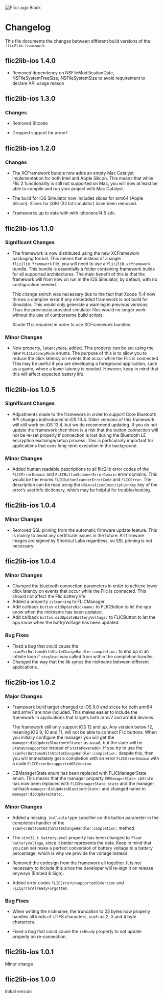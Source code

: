 ![Flic Logo Black](https://user-images.githubusercontent.com/2717016/70526105-1bbaa200-1b49-11ea-9aa0-49e7959300c3.png)

# Changelog

This file documents the changes between different build versions of the `flic2lib.framework`

## flic2lib-ios 1.4.0

* Removed dependency on NSFileModificationDate, NSFileSystemFreeSize, NSFileSystemSize to avoid requirement to declare API usage reason

## flic2lib-ios 1.3.0

### Changes

* Removed Bitcode

* Dropped support for armv7

## flic2lib-ios 1.2.0

### Changes

* The XCFramework bundle now adds an empty Mac Catalyst implementation for both Intel and Apple Silicon. This means that while Flic 2 functionality is still not supported on Mac, you will now at least be able to compile and run your project with Mac Catalyst.

* The build for iOS Simulator now includes slices for arm64 (Apple Silicon). Slices for i386 (32 bit simulator) have been removed.

* Frameworks up to date with with iphoneos14.5 sdk.

## flic2lib-ios 1.1.0

### Significant Changes

* The framework is now distributed using the new XCFramework packaging format. This means that instead of a single `flic2lib.framework` file, you will need to use a `flic2lib.xcframework` bundle. This bundle is essentially a folder containing framework builds for all supported architectures. The main benefit of this is that the framework will from now on run in the iOS Simulator, by default, with no configuration needed.

	This change switch was necessary due to the fact that Xcode 11.4 now throws a compiler error if any embedded framework is not build for Simulator. This would only generate a warning in previous versions. Thus the previously provided simulator files would no longer work without the use of cumbersome build scripts.
	
	Xcode 11 is required in order to use XCFramework bundles.

### Minor Changes

* New property, `latencyMode`, added. This property can be set using the new `FLICLatencyMode` enums. The purpose of this is to allow you to reduce the click latency on events that occur while the Flic is connected. This may be useful if you are developing a foreground application, such as a game, where a lower latency is needed. However, keep in mind that this will affect expected battery life.

## flic2lib-ios 1.0.5

### Significant Changes

* Adjustments made to the framework in order to support Core Bluetooth API changes indtroduced in iOS 13.4. Older versions of this framework will still work on iOS 13.4, but we do recommend updating. If you do not update the framework then there is a risk that the button connection will not be re-set properly if connection is lost during the Bluetooth LE encryption exchange/setup process. This is particularily important for applications that uses long-term execution in the background.

### Minor Changes

* Added human readable descriptions to all flic2lib error codes of the `FLICErrorDomain` and `FLICButtonScannerErrorDomain` error domains. This would be the enums `FLICButtonScannerErrorCode` and `FLICError`. The description can be read using the `NSLocalizedDescriptionKey` key of the error’s userInfo dictionary, which may be helpful for troubleshooting.

## flic2lib-ios 1.0.4

### Minor Changes

* Removed SSL pinning from the automatic firmware update feature. This is mainly to avoid any certificate issues in the future. All firmware images are signed by Shortcut Labs regardless, so SSL pinning is not necessary.

## flic2lib-ios 1.0.4

### Minor Changes

* Changed the bluetooth connection parameters in order to achieve lower click latency on events that occur while the Flic is connected. This should not affect the Flic battery life.
* Added a property `isScanning` to FLICManager.
* Add callback `button:didUpdateNickname:` to FLICButton to let the app know when the nickname has been updated.
* Add callback `button:didUpdateBatteryVoltage:` to FLICButton to let the app know when the battryVoltage has been updated.

### Bug Fixes

* Fixed a bug that could cause the `scanForButtonsWithStateChangeHandler:completion:` to end up in an infinite loop if `stopScan` was called from within the completion handler.
* Changed the way that the lib syncs the nickname between different applications.

## flic2lib-ios 1.0.2

### Major Changes

* Framework build target changed to iOS 9.0 and slices for both arm64 and armv7 are now included. This makes easier to include the framework in applications that targets both armv7 and arm64 devices.

	The framework still only support iOS 12 and up. Any version below 12, meaning iOS 9, 10 and 11, will not be able to connect Flic buttons. When you initially configure the manager you will get the `manager:didUpdateBluetoothState:` as usual, but the state will be `StateUnsupported` instead of `StatePoweredOn`. If you try to use the `scanForButtonsWithStateChangeHandler:completion:` despite this, then you will immediately get a completion with an error `FLICErrorDomain` with a code `FLICErrorUnsupportedOSVersion`.

* CBManagerState enum has been replaced with FLICManagerState enum. This means that the manager property `CBManagerState cbState` has now been replaced with `FLICManagerState state` and the manager callback `manager:didUpdateBluetoothState:` and changed name to `manager:didUpdateState:`.

### Minor Changes

* Added a missing `_Nullable` type specifier on the button parameter in the completion handler of the `scanForButtonsWithStateChangeHandler:completion:` method.

* The `uint32_t batteryLevel` property has been changed to `float batteryVoltage`, since it better represents the data. Keep in mind that you can not make a perfect conversion of battery voltage to a battery percentage, which is why we provide the voltage instead.

* Removed the codesign from the framework all together. It is not necessary to include this since the developer will re-sign it on release anyways (Embed & Sign).

* Added error codes `FLICErrorUnsupportedOSVersion` and `FLICErrorAlreadyForgotten`. 

### Bug Fixes

* When writing the nickname, the truncation to 23 bytes now properly handles all kinds of UTF8 characters, such as 2, 3 and 4 byte characters.

* Fixed a bug that could cause the `isReady` property to not update properly on re-connection.


## flic2lib-ios 1.0.1

Minor change

## flic2lib-ios 1.0.0

Initial version
